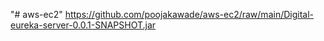 "# aws-ec2" 
https://github.com/poojakawade/aws-ec2/raw/main/Digital-eureka-server-0.0.1-SNAPSHOT.jar
